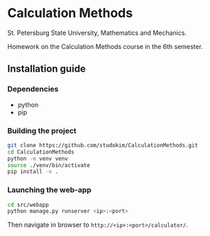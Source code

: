 # Calculation Methods

St. Petersburg State University, Mathematics and Mechanics.

Homework on the Calculation Methods course in the 6th semester.

## Installation guide

### Dependencies

- python
- pip

### Building the project

```bash
git clone https://github.com/studokim/CalculationMethods.git
cd CalculationMethods
python -m venv venv
source ./venv/bin/activate
pip install -e .
```

### Launching the web-app

```bash
cd src/webapp
python manage.py runserver <ip>:<port>
```

Then navigate in browser to `http://<ip>:<port>/calculator/`.
